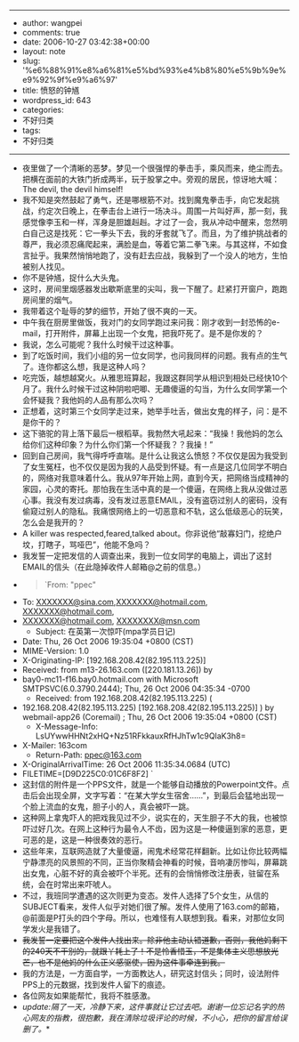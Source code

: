 - --
- author: wangpei
- comments: true
- date: 2006-10-27 03:42:38+00:00
- layout: note
- slug: '%e6%88%91%e8%a6%81%e5%bd%93%e4%b8%80%e5%9b%9e%e9%92%9f%e9%a6%97'
- title: 愤怒的钟馗
- wordpress_id: 643
- categories:
- 不好归类
- tags:
- 不好归类
- --
- 夜里做了一个清晰的恶梦。梦见一个很强悍的拳击手，乘风而来，绝尘而去。把横在面前的大铁门折成两半，玩于股掌之中。旁观的居民，惊讶地大喊：The  devil, the devil himself!
- 我不知是突然鼓起了勇气，还是哪根筋不对。找到魔鬼拳击手，向它发起挑战，约定次日晚上，在拳击台上进行一场决斗。周围一片叫好声，那一刻，我感觉像李玉和一样，浑身是胆雄赳赳。才过了一会，我从冲动中醒来，忽然明白自己这是找死：它一拳头下去，我的牙套就飞了。而且，为了维护挑战者的尊严，我必须忍痛爬起来，满脸是血，等着它第二拳飞来。与其这样，不如食言扯乎。我果然悄悄地跑了，没有赶去应战，我躲到了一个没人的地方，生怕被别人找见。
- 你不是钟馗，捉什么大头鬼。
- 这时，房间里烟感器发出歇斯底里的尖叫，我一下醒了。赶紧打开窗户，跑跑房间里的烟气。
- 我带着这个耻辱的梦的细节，开始了很不爽的一天。
- 中午我在厨房里做饭，我对门的女同学跑过来问我：刚才收到一封恐怖的e-mail，打开附件，屏幕上出现一个女鬼，把我吓死了。是不是你发的？
- 我说，怎么可能呢？我什么时候干过这种事。
- 到了吃饭时间，我们小组的另一位女同学，也问我同样的问题。我有点的生气了。连你都这么想，我是这种人吗？
- 吃完饭，越想越窝火。从雅思班算起，我跟这群同学从相识到相处已经快10个月了。我什么时候干过这种阴啦吧唧、无趣傻逼的勾当，为什么女同学第一个会怀疑我？我他妈的人品有那么次吗？
- 正想着，这时第三个女同学走过来，她举手吐舌，做出女鬼的样子，问：是不是你干的？
- 这下骆驼的背上落下最后一根稻草。我勃然大吼起来：“我操！我他妈的怎么给你们这种印象？为什么你们第一个怀疑我？？我操！”
- 回到自己房间，我气得呼呼直喘。是什么让我这么愤怒？不仅仅是因为我受到了女生冤枉，也不仅仅是因为我的人品受到怀疑。有一点是这几位同学不明白的，网络对我意味着什么。我从97年开始上网，直到今天，把网络当成精神的家园，心灵的寄托。那怕我在生活中真的是一个傻逼，在网络上我从没做过恶心事。我没有发过病毒，没有发过恶意EMAIL，没有盗窃过别人的密码，没有偷窥过别人的隐私。我痛恨网络上的一切恶意和不轨，这么低级恶心的玩笑，怎么会是我开的？
- A killer was respected,feared,talked about。你非说他“敲寡妇门，挖绝户坟，打瞎子，骂哑巴”，他能不急吗？
- 我发誓一定把发信的人调查出来，我到一位女同学的电脑上，调出了这封EMAIL的信头（在此隐掉收件人邮箱@之前的信息。）
- <blockquote>`From: "ppec" <ppec@163.com>
- To: XXXXXXX@sina.com,XXXXXXX@hotmail.com, XXXXXXX@hotmail.com,
- XXXXXXX@hotmail.com, XXXXXXXX@msn.com
    - Subject: 在英第一次惊吓(mpa学员日记)
- Date: Thu, 26 Oct 2006 19:35:04 +0800 (CST)
- MIME-Version: 1.0
- X-Originating-IP: [192.168.208.42(82.195.113.225)]
- Received: from m13-26.163.com ([220.181.13.26]) by
- bay0-mc11-f16.bay0.hotmail.com with Microsoft SMTPSVC(6.0.3790.2444); Thu, 26 Oct 2006 04:35:34 -0700
    - Received: from 192.168.208.42(82.195.113.225) (
- 192.168.208.42(82.195.113.225) [192.168.208.42(82.195.113.225)] ) by webmail-app26 (Coremail) ; Thu, 26 Oct 2006 19:35:04 +0800 (CST)
    - X-Message-Info: LsUYwwHHNt2xHQ+Nz51RFkkauxRfHJhTw1c9QlaK3h8=
- X-Mailer:  163com
    - Return-Path: ppec@163.com
- X-OriginalArrivalTime: 26 Oct 2006 11:35:34.0684 (UTC)
- FILETIME=[D9D225C0:01C6F8F2] `</blockquote>
- 这封信的附件是一个PPS文件，就是一个能够自动播放的Powerpoint文件。点击后会出现全屏，文字写着：“在某大学女生宿舍……”，到最后会猛地出现一个脸上流血的女鬼，胆子小的人，真会被吓一跳。
- 这种网上拿鬼吓人的把戏我见过不少，说实在的，天生胆子不大的我，也被惊吓过好几次。在网上这种行为最令人不齿，因为这是一种傻逼到家的恶意，更可恶的是，这是一种很奏效的恶行。
- 这些年来，互联网造就了大量傻逼，闹鬼术经常花样翻新。比如让你比较两幅宁静漂亮的风景照的不同，正当你聚精会神看的时候，音响凄厉惨叫，屏幕跳出女鬼，心脏不好的真会被吓个半死。还有的会悄悄修改注册表，驻留在系统，会在时常出来吓唬人。
- 不过，我班同学遭遇的这次则更为变态。发件人选择了5个女生，从信的SUBJECT看来，发件人似乎对她们很了解。发件人使用了163.com的邮箱，@前面是P打头的四个字母。所以，也难怪有人联想到我。看来，对那位女同学发火是我错了。
- <del>我发誓一定要把这个发件人找出来。除非他主动认错道歉，否则，我他妈剩下的240天不干别的，就跟丫耗上了！不是怜香惜玉，不是集体主义思想放光芒，也不是他妈的什么正义感驱使，因为这件事牵连到我。
- 我的方法是，一方面自学，一方面教达人，研究这封信头；同时，设法附件PPS上的元数据，找到发件人留下的痕迹。
- 各位网友如果能帮忙，我将不胜感激。</del>
- *update:隔了一天，冷静下来，这件事就让它过去吧。谢谢一位忘记名字的热心网友的指教，很抱歉，我在清除垃圾评论的时候，不小心，把你的留言给误删了。**
